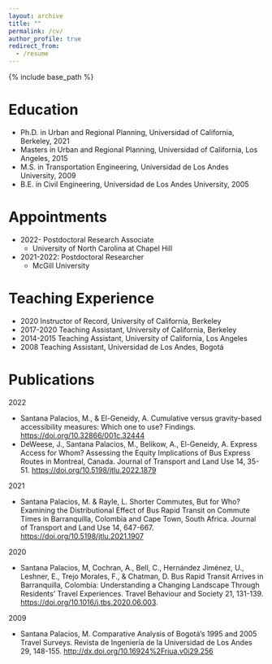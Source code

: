 ```yaml
---
layout: archive
title: ""
permalink: /cv/
author_profile: true
redirect_from:
  - /resume
---
```


{% include base_path %}

Education
======
* Ph.D. in Urban and Regional Planning, Universidad of California, Berkeley, 2021
* Masters in Urban and Regional Planning, Universidad of California, Los Angeles, 2015
* M.S. in Transportation Engineering, Universidad de Los Andes University, 2009
* B.E. in Civil Engineering, Universidad de Los Andes University, 2005

Appointments
======
* 2022- Postdoctoral Research Associate
  * University of North Carolina at Chapel Hill
* 2021-2022: Postdoctoral Researcher
  * McGill University

Teaching Experience
======

* 2020	Instructor of Record, University of California, Berkeley
* 2017-2020	Teaching Assistant, University of California, Berkeley
* 2014-2015	Teaching Assistant, University of California, Los Angeles
* 2008 Teaching Assistant, Universidad de Los Andes, Bogotá

Publications
=====

2022
* Santana Palacios, M., & El-Geneidy, A. Cumulative versus gravity-based accessibility measures: Which one to use? Findings. https://doi.org/10.32866/001c.32444
* DeWeese, J., Santana Palacios, M., Belikow, A., El-Geneidy, A. Express Access for Whom? Assessing the Equity Implications of Bus Express Routes in Montreal, Canada. Journal of Transport and Land Use 14, 35-51. https://doi.org/10.5198/jtlu.2022.1879 

2021	
* Santana Palacios, M. & Rayle, L. Shorter Commutes, But for Who? Examining the Distributional Effect of Bus Rapid Transit on Commute Times in Barranquilla, Colombia and Cape Town, South Africa. Journal of Transport and Land Use 14, 647-667. https://doi.org/10.5198/jtlu.2021.1907 

2020	
* Santana Palacios, M, Cochran, A., Bell, C., Hernández Jiménez, U., Leshner, E., Trejo Morales, F., & Chatman, D. Bus Rapid Transit Arrives in Barranquilla, Colombia: Understanding a Changing Landscape Through Residents’ Travel Experiences. Travel Behaviour and Society 21, 131-139. https://doi.org/10.1016/j.tbs.2020.06.003.

2009	
* Santana Palacios, M. Comparative Analysis of Bogotá’s 1995 and 2005 Travel Surveys. Revista de Ingeniería de la Universidad de Los Andes 29, 148-155. http://dx.doi.org/10.16924%2Friua.v0i29.256
